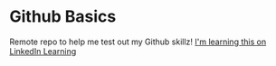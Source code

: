 # Github Basics

Remote repo to help me test out my Github skillz!
[I'm learning this on LinkedIn Learning](http://www.linkedin.com)
